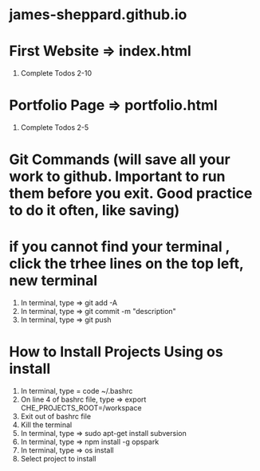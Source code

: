 # james-sheppard.github.io
# First Website => index.html
1) Complete Todos 2-10

# Portfolio Page => portfolio.html
1) Complete Todos 2-5

# Git Commands (will save all your work to github. Important to run them before you exit. Good practice to do it often, like saving)
# if you cannot find your terminal , click the trhee lines on the top left, new terminal
1) In terminal, type => git add -A
2) In terminal, type => git commit -m "description"
3) In terminal, type => git push

# How to Install Projects Using os install
1) In terminal, type = code ~/.bashrc
2) On line 4 of bashrc file, type => export CHE_PROJECTS_ROOT=/workspace
3) Exit out of bashrc file
4) Kill the terminal
5) In terminal, type => sudo apt-get install subversion
6) In terminal, type => npm install -g opspark
7) In terminal, type => os install
8) Select project to install